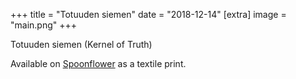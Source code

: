 +++
title = "Totuuden siemen"
date = "2018-12-14"
[extra]
image = "main.png"
+++

Totuuden siemen (Kernel of Truth)

Available on [Spoonflower](https://www.spoonflower.com/designs/8032936-kernel-truth-by-moellikkae) as a textile print.

